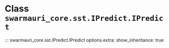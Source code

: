 # Class `swarmauri_core.sst.IPredict.IPredict`

::: swarmauri_core.sst.IPredict.IPredict
    options.extra:
      show_inheritance: true

